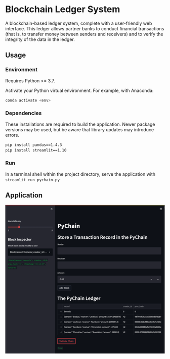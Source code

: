 # Blockchain Ledger System

A blockchain-based ledger system, complete with a user-friendly web interface. This ledger allows partner banks to conduct financial transactions (that is, to transfer money between senders and receivers) and to verify the integrity of the data in the ledger.

## Usage

### Environment

Requires Python >= 3.7.

Activate your Python virtual environment. For example, with Anaconda:
```sh
conda activate <env>
```

### Dependencies

These installations are required to build the application. Newer package versions may be used, but be aware that library updates may introduce errors.

```sh
pip install pandas==1.4.3
pip install streamlit==1.10
```

### Run

In a terminal shell within the project directory, serve the application with `streamlit run pychain.py`

## Application

![A screenshot of the PyChain Streamlit app](/images/st-app.png)